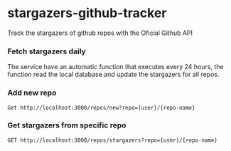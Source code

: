 # stargazers-github-tracker
Track the stargazers of github repos with the Oficial Github API


### Fetch stargazers daily
The service have an automatic function that executes every 24 hours, the function read the local database and update the stargazers for all repos.
### Add new repo
```
Get http://localhost:3000/repos/new?repo={user}/{repo-name}
```
### Get stargazers from specific repo
```
GET http://localhost:3000/repos/stargazers?repo={user}/{repo-name}

```
